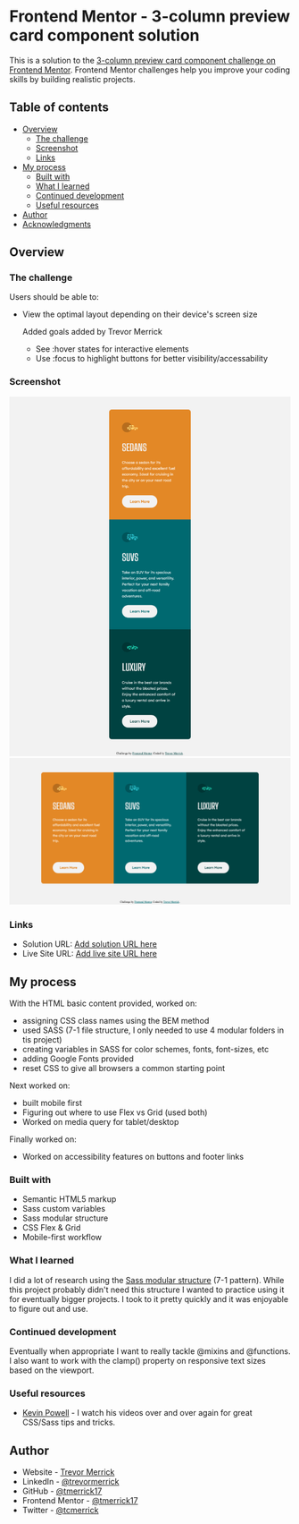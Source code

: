 # Frontend Mentor - 3-column preview card component solution

This is a solution to the [3-column preview card component challenge on Frontend Mentor](https://www.frontendmentor.io/challenges/3column-preview-card-component-pH92eAR2-). Frontend Mentor challenges help you improve your coding skills by building realistic projects. 

## Table of contents

- [Overview](#overview)
  - [The challenge](#the-challenge)
  - [Screenshot](#screenshot)
  - [Links](#links)
- [My process](#my-process)
  - [Built with](#built-with)
  - [What I learned](#what-i-learned)
  - [Continued development](#continued-development)
  - [Useful resources](#useful-resources)
- [Author](#author)
- [Acknowledgments](#acknowledgments)


## Overview

### The challenge

Users should be able to:

- View the optimal layout depending on their device's screen size

  Added goals added by Trevor Merrick
  - See :hover states for interactive elements
  - Use :focus to highlight buttons for better visibility/accessability

### Screenshot

![](/design/screenshot-mobile.png)
![](/design/screenshot-desktop.png)


### Links

- Solution URL: [Add solution URL here](https://your-solution-url.com)
- Live Site URL: [Add live site URL here](https://your-live-site-url.com)

## My process

With the HTML basic content provided, worked on:
  - assigning CSS class names using the BEM method
  - used SASS (7-1 file structure, I only needed to use 4 modular folders in tis project)
  - creating variables in SASS for color schemes, fonts, font-sizes, etc
  - adding Google Fonts provided
  - reset CSS to give all browsers a common starting point

Next worked on:
  - built mobile first
  - Figuring out where to use Flex vs Grid (used both)
  - Worked on media query for tablet/desktop

Finally worked on:
  - Worked on accessibility features on buttons and footer links

### Built with

- Semantic HTML5 markup
- Sass custom variables
- Sass modular structure 
- CSS Flex & Grid
- Mobile-first workflow

### What I learned

I did a lot of research using the [Sass modular structure](https://sass-guidelin.es) (7-1 pattern).  While this project probably didn't need this structure I wanted to practice using it for eventually bigger projects.  I took to it pretty quickly and it was enjoyable to figure out and use.

### Continued development

Eventually when appropriate I want to really tackle @mixins and @functions.  I also want to work with the clamp() property on responsive text sizes based on the viewport.

### Useful resources

- [Kevin Powell](https://www.youtube.com/channel/UCJZv4d5rbIKd4QHMPkcABCw) - I watch his videos over and over again for great CSS/Sass tips and tricks.

## Author

- Website - [Trevor Merrick](https://trevormerrick.com)
- LinkedIn - [@trevormerrick](https://www.linkedin.com/in/trevormerrick/)
- GitHub - [@tmerrick17](https://github.com/tmerrick17/)
- Frontend Mentor - [@tmerrick17](https://www.frontendmentor.io/profile/tmerrick17)
- Twitter - [@tcmerrick](https://www.twitter.com/tcmerrick)


